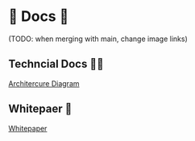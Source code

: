 # 📖 Docs 📖

(TODO: when merging with main, change image links)

## Techncial Docs 🧑‍💻

[Architercure Diagram](https://github.com/CarlosAlegreUr/ConstellationChainlinkHackathon2023/blob/ideasCreation/docs/architechture.md)

## Whitepaer 📜

[Whitepaper](https://github.com/CarlosAlegreUr/ConstellationChainlinkHackathon2023/blob/ideasCreation/docs/whitepaper.md)
